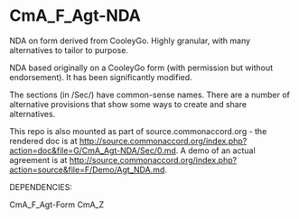 # CmA_F_Agt-NDA
NDA on form derived from CooleyGo.  Highly granular, with many alternatives to tailor to purpose. 

NDA based originally on a CooleyGo form (with permission but without endorsement). It has been significantly modified.

The sections (in /Sec/) have common-sense names.  There are a number of alternative provisions that show some ways to create and share alternatives. 

This repo is also mounted as part of source.commonaccord.org - the rendered doc is at http://source.commonaccord.org/index.php?action=doc&file=G/CmA_Agt-NDA/Sec/0.md.  A demo of an actual agreement is at http://source.commonaccord.org/index.php?action=source&file=F/Demo/Agt_NDA.md.


DEPENDENCIES:

CmA_F_Agt-Form
CmA_Z
